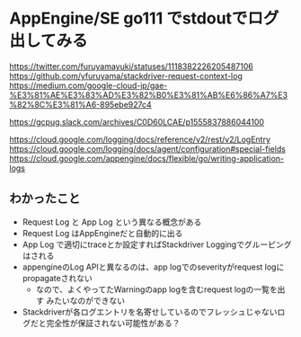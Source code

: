 # AppEngine/SE go111 でstdoutでログ出してみる

https://twitter.com/furuyamayuki/statuses/1118382226205487106
https://github.com/yfuruyama/stackdriver-request-context-log
https://medium.com/google-cloud-jp/gae-%E3%81%AE%E3%83%AD%E3%82%B0%E3%81%AB%E6%86%A7%E3%82%8C%E3%81%A6-895ebe927c4

https://gcpug.slack.com/archives/C0D60LCAE/p1555837886044100

https://cloud.google.com/logging/docs/reference/v2/rest/v2/LogEntry
https://cloud.google.com/logging/docs/agent/configuration#special-fields
https://cloud.google.com/appengine/docs/flexible/go/writing-application-logs

## わかったこと

* Request Log と App Log という異なる概念がある
* Request Log はAppEngineだと自動的に出る
* App Log で適切にtraceとか設定すればStackdriver Loggingでグルーピングはされる
* appengineのLog APIと異なるのは、app logでのseverityがrequest logにpropagateされない
    * なので、よくやってたWarningのapp logを含むrequest logの一覧を出す みたいなのができない
* Stackdriverが各ログエントリを名寄せしているのでフレッシュじゃないログだと完全性が保証されない可能性がある？
